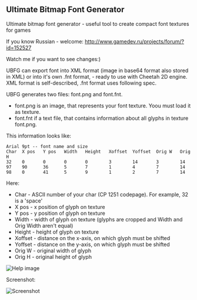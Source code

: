 Ultimate Bitmap Font Generator
------------------------------

Ultimate bitmap font generator - useful tool to create compact font textures for games

If you know Russian - welcome: http://www.gamedev.ru/projects/forum/?id=152527

Watch me if you want to see changes:)

UBFG can export font into XML format (image in base64 format also stored in XML) or into it's own .fnt format, - ready to use with Cheetah 2D engine. XML format is self-described, .fnt format uses following spec.

UBFG generates two files: font.png and font.fnt. 

  - font.png is an image, that represents your font texture. Yoou must load it as texture.
  - font.fnt if a text file, that contains information about all glyphs in texture font.png. 

This information looks like:

	Arial 9pt -- font name and size
	Char  X pos   Y pos   Width   Height   Xoffset  Yoffset  Orig W   Orig H
	32    0       0       0       0        3        14       3        14
	97    90      36      5       7        1        4        7        14
	98    0       41      5       9        1        2        7        14


Here:

* Char - ASCII number of your char (CP 1251 codepage). For example, 32 is a 'space'
* X pos - x position of glyph on texture
* Y pos - y position of glyph on texture
* Width - width of glyph on texture (glyphs are cropped and Width and Orig Width aren't equal)
* Height - height of glyph on texture
* Xoffset - distance on the x-axis, on which glyph must be shifted
* Yoffset - distance on the y-axis, on which glyph must be shifted
* Orig W - original width of glyph
* Orig H - original height of glyph

![Help image](https://github.com/scriptum/UBFG/raw/master/readme.png)

Screenshot:

![Screenshot](http://ompldr.org/vYWVtZA.png)